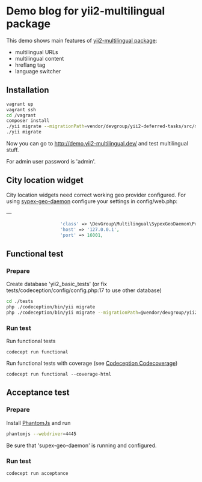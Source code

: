 # Demo blog for yii2-multilingual package

This demo shows main features of [yii2-multilingual package](https://github.com/devgroup-ru/yii2-multilingual):

- multilingual URLs
- multilingual content
- hreflang tag
- language switcher

## Installation

```bash
vagrant up
vagrant ssh
cd /vagrant
composer install
./yii migrate --migrationPath=vendor/devgroup/yii2-deferred-tasks/src/migrations
./yii migrate
```

Now you can go to http://demo.yii2-multilingual.dev/ and test multilingual stuff.

For admin user password is 'admin'.

## City location widget

City location widgets need correct working geo provider configured. For using [sypex-geo-daemon](https://github.com/DevGroup-ru/sypex-geo-daemon) configure your settings in config/web.php:

—

```php
                    'class' => \DevGroup\Multilingual\SypexGeoDaemon\Provider::className(),
                    'host' => '127.0.0.1',
                    'port' => 16001,
```


## Functional test

### Prepare

Create database 'yii2_basic_tests' (or fix tests/codeception/config/config.php:17 to use other database)

```bash
cd ./tests
php ./codeception/bin/yii migrate
php ./codeception/bin/yii migrate --migrationPath=@vendor/devgroup/yii2-deferred-tasks/src/migrations
```

### Run test

Run functional tests
```
codecept run functional
```
   
Run functional tests with coverage (see [Codeception Codecoverage](http://codeception.com/docs/11-Codecoverage#.VrMMsEIvBhE))

```
codecept run functional --coverage-html
```

## Acceptance test

### Prepare

Install [PhantomJs](http://phantomjs.org/) and run

```bash
phantomjs --webdriver=4445
```

Be sure that 'supex-geo-daemon' is running and configured.
 
### Run test

```
codecept run acceptance
```